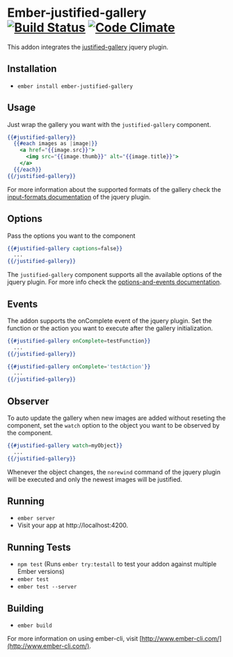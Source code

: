 # Ember-justified-gallery [![Build Status](https://travis-ci.org/sprocketc/ember-justified-gallery.svg?branch=master)](https://travis-ci.org/sprocketc/ember-justified-gallery) [![Code Climate](https://codeclimate.com/github/sprocketc/ember-justified-gallery/badges/gpa.svg)](https://codeclimate.com/github/sprocketc/ember-justified-gallery)

This addon integrates the [justified-gallery](https://miromannino.github.io/Justified-Gallery/) jquery plugin.

## Installation

* `ember install ember-justified-gallery`

## Usage

Just wrap the gallery you want with the `justified-gallery` component.

```handlebars
{{#justified-gallery}}
  {{#each images as |image|}}
    <a href="{{image.src}}">
      <img src="{{image.thumb}}" alt="{{image.title}}">
    </a>
  {{/each}}
{{/justified-gallery}}
```
For more information about the supported formats of the gallery check the [input-formats documentation](https://miromannino.github.io/Justified-Gallery/input-formats/) of the jquery plugin.

## Options

Pass the options you want to the component

```handlebars
{{#justified-gallery captions=false}}
  ...
{{/justified-gallery}}
```
The `justified-gallery` component supports all the available options of the jquery plugin.
For more info check the [options-and-events documentation](https://miromannino.github.io/Justified-Gallery/options-and-events/).

## Events

The addon supports the onComplete event of the jquery plugin. Set the function or the action you want to execute after the gallery initialization.

```handlebars
{{#justified-gallery onComplete=testFunction}}
  ...
{{/justified-gallery}}
```

```handlebars
{{#justified-gallery onComplete='testAction'}}
  ...
{{/justified-gallery}}
```
## Observer

To auto update the gallery when new images are added without reseting the component, set the `watch` option to the object you want to be observed by the component.

```handlebars
{{#justified-gallery watch=myObject}}
  ...
{{/justified-gallery}}
```
Whenever the object changes, the `norewind` command of the jquery plugin will be executed and only the newest images will be justified.

## Running

* `ember server`
* Visit your app at http://localhost:4200.

## Running Tests

* `npm test` (Runs `ember try:testall` to test your addon against multiple Ember versions)
* `ember test`
* `ember test --server`

## Building

* `ember build`

For more information on using ember-cli, visit [http://www.ember-cli.com/](http://www.ember-cli.com/).
